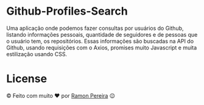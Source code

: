 # Github-Profiles-Search

Uma aplicação onde podemos fazer consultas por usuários do Github, listando informações pessoais, quantidade de seguidores e de pessoas que o usuário tem, os repositórios. Essas informações são buscadas na API do Github, usando requisições com o Axios, promises muito Javascript e muita estilização usando CSS.


# License
© Feito com muito &#10084; por [Ramon Pereira](https://www.linkedin.com/in/ramon-pereira88/) 😉
